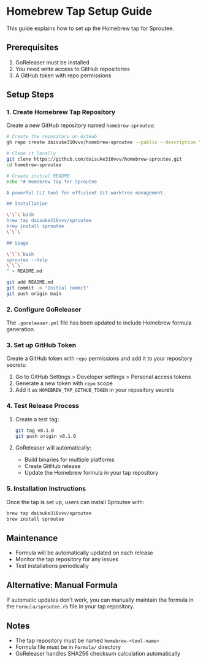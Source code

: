 # Homebrew Tap Setup Guide

This guide explains how to set up the Homebrew tap for Sproutee.

## Prerequisites

1. GoReleaser must be installed
2. You need write access to GitHub repositories
3. A GitHub token with repo permissions

## Setup Steps

### 1. Create Homebrew Tap Repository

Create a new GitHub repository named `homebrew-sproutee`:

```bash
# Create the repository on GitHub
gh repo create daisuke310vvv/homebrew-sproutee --public --description "Homebrew tap for Sproutee CLI tool"

# Clone it locally
git clone https://github.com/daisuke310vvv/homebrew-sproutee.git
cd homebrew-sproutee

# Create initial README
echo "# Homebrew Tap for Sproutee

A powerful CLI tool for efficient Git worktree management.

## Installation

\`\`\`bash
brew tap daisuke310vvv/sproutee
brew install sproutee
\`\`\`

## Usage

\`\`\`bash
sproutee --help
\`\`\`
" > README.md

git add README.md
git commit -m "Initial commit"
git push origin main
```

### 2. Configure GoReleaser

The `.goreleaser.yml` file has been updated to include Homebrew formula generation.

### 3. Set up GitHub Token

Create a GitHub token with `repo` permissions and add it to your repository secrets:

1. Go to GitHub Settings > Developer settings > Personal access tokens
2. Generate a new token with `repo` scope
3. Add it as `HOMEBREW_TAP_GITHUB_TOKEN` in your repository secrets

### 4. Test Release Process

1. Create a test tag:
   ```bash
   git tag v0.1.0
   git push origin v0.1.0
   ```

2. GoReleaser will automatically:
   - Build binaries for multiple platforms
   - Create GitHub release
   - Update the Homebrew formula in your tap repository

### 5. Installation Instructions

Once the tap is set up, users can install Sproutee with:

```bash
brew tap daisuke310vvv/sproutee
brew install sproutee
```

## Maintenance

- Formula will be automatically updated on each release
- Monitor the tap repository for any issues
- Test installations periodically

## Alternative: Manual Formula

If automatic updates don't work, you can manually maintain the formula in the `Formula/sproutee.rb` file in your tap repository.

## Notes

- The tap repository must be named `homebrew-<tool-name>`
- Formula file must be in `Formula/` directory
- GoReleaser handles SHA256 checksum calculation automatically